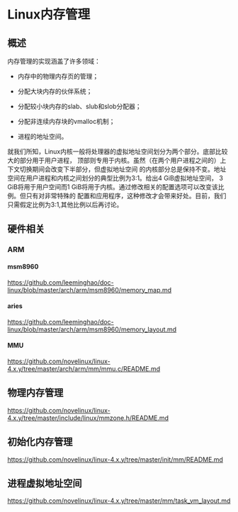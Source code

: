 Linux内存管理
========================================

概述
----------------------------------------

内存管理的实现涵盖了许多领域：

* 内存中的物理内存页的管理；

* 分配大块内存的伙伴系统；

* 分配较小块内存的slab、slub和slob分配器；

* 分配非连续内存块的vmalloc机制；

* 进程的地址空间。

就我们所知，Linux内核一般将处理器的虚拟地址空间划分为两个部分。底部比较大的部分用于用户进程，
顶部则专用于内核。虽然（在两个用户进程之间的）上下文切换期间会改变下半部分，但虚拟地址空间
的内核部分总是保持不变。地址空间在用户进程和内核之间划分的典型比例为3∶1。给出4 GiB虚拟地址空间，
3 GiB将用于用户空间而1 GiB将用于内核。通过修改相关的配置选项可以改变该比例。但只有对非常特殊的
配置和应用程序，这种修改才会带来好处。目前，我们只需假定比例为3∶1,其他比例以后再讨论。

硬件相关
----------------------------------------

### ARM

#### msm8960

https://github.com/leeminghao/doc-linux/blob/master/arch/arm/msm8960/memory_map.md

#### aries

https://github.com/leeminghao/doc-linux/blob/master/arch/arm/msm8960/memory_layout.md

#### MMU

https://github.com/novelinux/linux-4.x.y/tree/master/arch/arm/mm/mmu.c/README.md

物理内存管理
----------------------------------------

https://github.com/novelinux/linux-4.x.y/tree/master/include/linux/mmzone.h/README.md

初始化内存管理
----------------------------------------

https://github.com/novelinux/linux-4.x.y/tree/master/init/mm/README.md

进程虚拟地址空间
----------------------------------------

https://github.com/novelinux/linux-4.x.y/tree/master/mm/task_vm_layout.md
